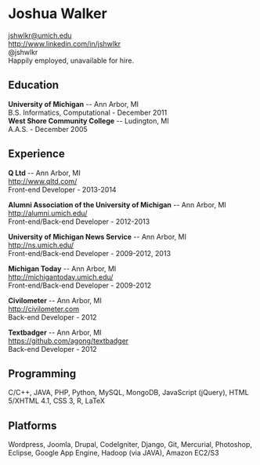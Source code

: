 Joshua Walker
=============

jshwlkr@umich.edu  
http://www.linkedin.com/in/jshwlkr  
@jshwlkr  
Happily employed, unavailable for hire.

Education
---------

**University of Michigan**  --  Ann Arbor, MI  
B.S. Informatics, Computational - December 2011  
**West Shore Community College** -- Ludington, MI  
A.A.S. - December 2005  
	
Experience
----------

**Q Ltd** -- Ann Arbor, MI  
http://www.qltd.com/  
Front-end Developer - 2013-2014 

**Alumni Association of the University of Michigan** -- Ann Arbor, MI  
http://alumni.umich.edu/     
Front-end/Back-end Developer - 2012-2013  

**University of Michigan News Service** -- Ann Arbor, MI  
http://ns.umich.edu/  
Front-end/Back-end Developer - 2009-2012, 2013  

**Michigan Today** -- Ann Arbor, MI  
http://michigantoday.umich.edu/  
Front-end/Back-end Developer - 2009-2012  

**Civilometer** -- Ann Arbor, MI  
http://civilometer.com  
Back-end Developer - 2012  

**Textbadger** -- Ann Arbor, MI  
https://github.com/agong/textbadger  
Back-end Developer - 2012  

Programming
----------

C/C++, JAVA, PHP, Python, MySQL, MongoDB, JavaScript (jQuery), HTML 5/XHTML 4.1, CSS 3, R, LaTeX

Platforms
----------

Wordpress, Joomla, Drupal, CodeIgniter, Django, Git, Mercurial, Photoshop, Eclipse, Google App Engine, Hadoop (via JAVA), Amazon EC2/S3
